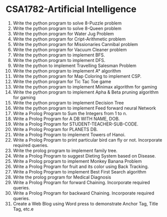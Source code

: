 # CSA1782-Artificial Intelligence
1. Write the python program to solve 8-Puzzle problem
2. Write the python program to solve 8-Queen problem
3. Write the python program for Water Jug Problem
4. Write the python program for Cript-Arithmetic problem
5. Write the python program for Missionaries Cannibal problem
6. Write the python program for Vacuum Cleaner problem
7. Write the python program to implement BFS.
8. Write the python program to implement DFS.
9. Write the python to implement Travelling Salesman Problem
10. Write the python program to implement A* algorithm
11. Write the python program for Map Coloring to implement CSP.
12. Write the python program for Tic Tac Toe game
13. Write the python program to implement Minimax algorithm for gaming
14. Write the python program to implement Apha & Beta pruning algorithm for gaming
15. Write the python program to implement Decision Tree
16. Write the python program to implement Feed forward neural Network
17. Write a Prolog Program to Sum the Integers from 1 to n.
18. Write a Prolog Program for A DB WITH NAME, DOB.
19. Write a Prolog Program for STUDENT-TEACHER-SUB-CODE.
20. Write a Prolog Program for PLANETS DB.
21. Write a Prolog Program to implement Towers of Hanoi.
22. Write a Prolog Program to print particular bird can fly or not. Incorporate required queries.
23. Write the prolog program to implement family tree.
24. Write a Prolog Program to suggest Dieting System based on Disease.
25. Write a Prolog program to implement Monkey Banana Problem
26. Write a Prolog Program for fruit and its color using Back Tracking.
27. Write a Prolog Program to implement Best First Search algorithm
28. Write the prolog program for Medical Diagnosis
29. Write a Prolog Program for forward Chaining. Incorporate required queries.
30. Write a Prolog Program for backward Chaining. Incorporate required queries.
31. Create a Web Blog using Word press to demonstrate Anchor Tag, Title Tag, etc.e
